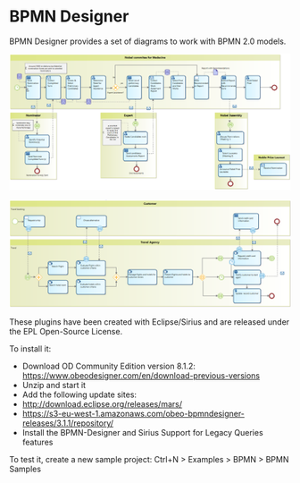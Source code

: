 # BPMN Designer

BPMN Designer provides a set of diagrams to work with BPMN 2.0 models. 

![Nobel Prize](images/NobelPrize.png)

![Travel Agency](images/TravelAgency.png)

These plugins have been created with Eclipse/Sirius and are released under the EPL Open-Source License.

To install it:
- Download OD Community Edition version 8.1.2: https://www.obeodesigner.com/en/download-previous-versions
- Unzip and start it
- Add the following update sites:
 - http://download.eclipse.org/releases/mars/
 - https://s3-eu-west-1.amazonaws.com/obeo-bpmndesigner-releases/3.1.1/repository/
- Install the BPMN-Designer and Sirius Support for Legacy Queries features

To test it, create a new sample project: Ctrl+N > Examples > BPMN > BPMN Samples
